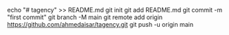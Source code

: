 echo "# tagency" >> README.md
git init
git add README.md
git commit -m "first commit"
git branch -M main
git remote add origin https://github.com/ahmedaisar/tagency.git
git push -u origin main